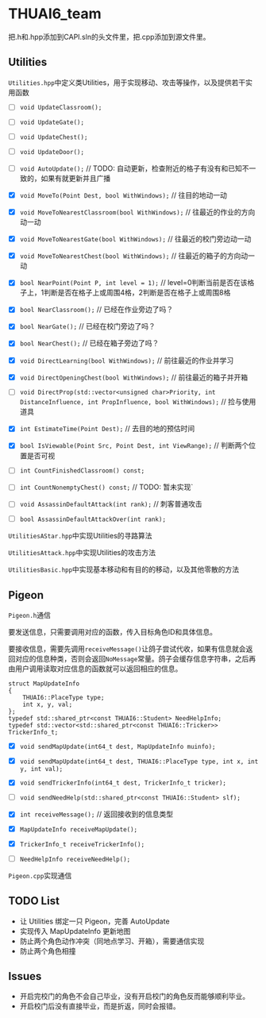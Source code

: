 # THUAI6_team

把.h和.hpp添加到CAPI.sln的头文件里，把.cpp添加到源文件里。

## Utilities

`Utilities.hpp`中定义类Utilities，用于实现移动、攻击等操作，以及提供若干实用函数

- [ ] `void UpdateClassroom();`
- [ ] `void UpdateGate();`
- [ ] `void UpdateChest();`
- [ ] `void UpdateDoor();`
- [ ] `void AutoUpdate();` // TODO: 自动更新，检查附近的格子有没有和已知不一致的，如果有就更新并且广播

- [x] `void MoveTo(Point Dest, bool WithWindows);`		// 往目的地动一动
- [x] `void MoveToNearestClassroom(bool WithWindows);`	// 往最近的作业的方向动一动
- [x] `void MoveToNearestGate(bool WithWindows);`		// 往最近的校门旁边动一动
- [x] `void MoveToNearestChest(bool WithWindows);`		// 往最近的箱子的方向动一动
- [x] `bool NearPoint(Point P, int level = 1);`         // level=0判断当前是否在该格子上，1判断是否在格子上或周围4格，2判断是否在格子上或周围8格
- [x] `bool NearClassroom();`							// 已经在作业旁边了吗？
- [x] `bool NearGate();`								// 已经在校门旁边了吗？
- [x] `bool NearChest();`								// 已经在箱子旁边了吗？
- [x] `void DirectLearning(bool WithWindows);`			// 前往最近的作业并学习
- [x] `void DirectOpeningChest(bool WithWindows);`		// 前往最近的箱子并开箱
- [ ] `void DirectProp(std::vector<unsigned char>Priority, int DistanceInfluence, int PropInfluence, bool WithWindows);`		// 捡与使用道具

- [x] `int EstimateTime(Point Dest);`					// 去目的地的预估时间
- [x] `bool IsViewable(Point Src, Point Dest, int ViewRange);`			// 判断两个位置是否可视
- [ ] `int CountFinishedClassroom() const;`
- [ ] `int CountNonemptyChest() const;` // TODO: 暂未实现`

- [ ] `void AssassinDefaultAttack(int rank);`	// 刺客普通攻击
- [ ] `bool AssassinDefaultAttackOver(int rank);`

`UtilitiesAStar.hpp`中实现Utilities的寻路算法

`UtilitiesAttack.hpp`中实现Utilities的攻击方法

`UtilitiesBasic.hpp`中实现基本移动和有目的的移动，以及其他零散的方法

## Pigeon

`Pigeon.h`通信

要发送信息，只需要调用对应的函数，传入目标角色ID和具体信息。

要接收信息，需要先调用`receiveMessage()`让鸽子尝试代收，如果有信息就会返回对应的信息种类，否则会返回`NoMessage`常量。鸽子会缓存信息字符串，之后再由用户调用读取对应信息的函数就可以返回相应的信息。

```
struct MapUpdateInfo
{
	THUAI6::PlaceType type;
	int x, y, val;
};
typedef std::shared_ptr<const THUAI6::Student> NeedHelpInfo;
typedef std::vector<std::shared_ptr<const THUAI6::Tricker>> TrickerInfo_t;
```

- [x] `void sendMapUpdate(int64_t dest, MapUpdateInfo muinfo);`
- [x] `void sendMapUpdate(int64_t dest, THUAI6::PlaceType type, int x, int y, int val);`
- [x] `void sendTrickerInfo(int64_t dest, TrickerInfo_t tricker);`
- [ ] `void sendNeedHelp(std::shared_ptr<const THUAI6::Student> slf);`

- [x] `int receiveMessage();` // 返回接收到的信息类型
- [x] `MapUpdateInfo receiveMapUpdate();`
- [x] `TrickerInfo_t receiveTrickerInfo();`
- [ ] `NeedHelpInfo receiveNeedHelp();`


`Pigeon.cpp`实现通信

## TODO List

- 让 Utilities 绑定一只 Pigeon，完善 AutoUpdate
- 实现传入 MapUpdateInfo 更新地图
- 防止两个角色动作冲突（同地点学习、开箱），需要通信实现
- 防止两个角色相撞

## Issues

- 开启完校门的角色不会自己毕业，没有开启校门的角色反而能够顺利毕业。
- 开启校门后没有直接毕业，而是折返，同时会报错。
